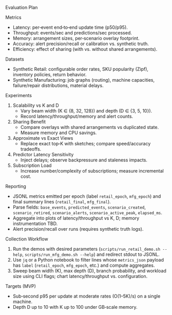Evaluation Plan

Metrics
- Latency: per‑event end‑to‑end update time (p50/p95).
- Throughput: events/sec and predictions/sec processed.
- Memory: arrangement sizes, per‑scenario overlay footprint.
- Accuracy: alert precision/recall or calibration vs. synthetic truth.
- Efficiency: effect of sharing (with vs. without shared arrangements).

Datasets
- Synthetic Retail: configurable order rates, SKU popularity (Zipf), inventory policies, return behavior.
- Synthetic Manufacturing: job graphs (routing), machine capacities, failure/repair distributions, material delays.

Experiments
1) Scalability vs K and D
   - Vary beam width (K ∈ {8, 32, 128}) and depth (D ∈ {3, 5, 10}).
   - Record latency/throughput/memory and alert counts.
2) Sharing Benefit
   - Compare overlays with shared arrangements vs duplicated state.
   - Measure memory and CPU savings.
3) Approximate vs Exact Views
   - Replace exact top‑K with sketches; compare speed/accuracy tradeoffs.
4) Predictor Latency Sensitivity
   - Inject delays; observe backpressure and staleness impacts.
5) Subscription Load
   - Increase number/complexity of subscriptions; measure incremental cost.

Reporting
- JSONL metrics emitted per epoch (label `retail_epoch`, `mfg_epoch`) and final summary lines (`retail_final`, `mfg_final`).
- Parse fields: `base_events`, `predicted_events`, `scenario_created`, `scenario_retired`, `scenario_alerts`, `scenario_active_peak`, `elapsed_ms`.
- Aggregate into plots of latency/throughput vs K, D; memory instrumentation TBD.
- Alert precision/recall over runs (requires synthetic truth logs).

Collection Workflow
1. Run the demos with desired parameters (`scripts/run_retail_demo.sh --help`, `scripts/run_mfg_demo.sh --help`) and redirect stdout to JSONL.
2. Use `jq` or a Python notebook to filter lines whose `metrics_json` payload has `label` (`retail_epoch`, `mfg_epoch`, etc.) and compute aggregates.
3. Sweep beam width (K), max depth (D), branch probability, and workload size using CLI flags; chart latency/throughput vs. configuration.

Targets (MVP)
- Sub‑second p95 per update at moderate rates (O(1–5K)/s) on a single machine.
- Depth D up to 10 with K up to 100 under GB‑scale memory.
